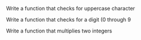 Write a function that checks for uppercase character

Write a function that checks for a digit (0 through 9

Write a function that multiplies two integers
